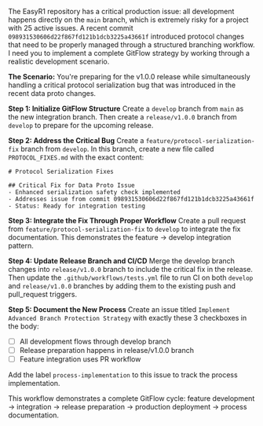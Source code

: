 The EasyR1 repository has a critical production issue: all development happens directly on the `main` branch, which is extremely risky for a project with 25 active issues. A recent commit `098931530606d22f867fd121b1dcb3225a43661f` introduced protocol changes that need to be properly managed through a structured branching workflow. I need you to implement a complete GitFlow strategy by working through a realistic development scenario.

**The Scenario:** You're preparing for the v1.0.0 release while simultaneously handling a critical protocol serialization bug that was introduced in the recent data proto changes.

**Step 1: Initialize GitFlow Structure**
Create a `develop` branch from `main` as the new integration branch. Then create a `release/v1.0.0` branch from `develop` to prepare for the upcoming release.

**Step 2: Address the Critical Bug**
Create a `feature/protocol-serialization-fix` branch from `develop`. In this branch, create a new file called `PROTOCOL_FIXES.md` with the exact content:
```
# Protocol Serialization Fixes

## Critical Fix for Data Proto Issue
- Enhanced serialization safety check implemented
- Addresses issue from commit 098931530606d22f867fd121b1dcb3225a43661f
- Status: Ready for integration testing
```

**Step 3: Integrate the Fix Through Proper Workflow**
Create a pull request from `feature/protocol-serialization-fix` to `develop` to integrate the fix documentation. This demonstrates the feature → develop integration pattern.

**Step 4: Update Release Branch and CI/CD**
Merge the develop branch changes into `release/v1.0.0` branch to include the critical fix in the release. Then update the `.github/workflows/tests.yml` file to run CI on both `develop` and `release/v1.0.0` branches by adding them to the existing push and pull_request triggers.

**Step 5: Document the New Process**
Create an issue titled `Implement Advanced Branch Protection Strategy` with exactly these 3 checkboxes in the body:
- [ ] All development flows through develop branch
- [ ] Release preparation happens in release/v1.0.0 branch  
- [ ] Feature integration uses PR workflow

Add the label `process-implementation` to this issue to track the process implementation.

This workflow demonstrates a complete GitFlow cycle: feature development → integration → release preparation → production deployment → process documentation.